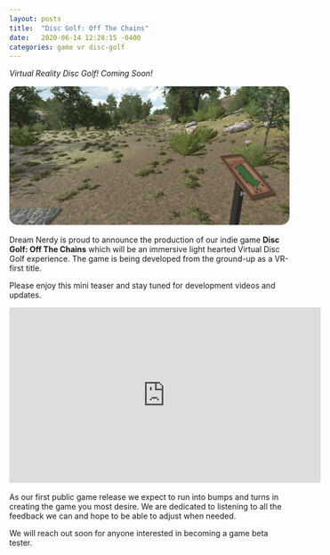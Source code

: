 ```yaml
---
layout: posts
title:  "Disc Golf: Off The Chains"
date:   2020-06-14 12:28:15 -0400
categories: game vr disc-golf
---
```


*Virtual Reality Disc Golf! Coming Soon!*
<img src="/images/imageExample2.png" style="margin-top: 15px; margin-bottom: 15px; border-radius: 15px;">
Dream Nerdy is proud to announce the production of our indie game **Disc Golf: Off The Chains** which will be an immersive light hearted Virtual Disc Golf experience. The game is being developed from the ground-up as a VR-first title.

Please enjoy this mini teaser and stay tuned for development videos and updates. 
<iframe width="560" height="315" src="https://www.youtube.com/embed/Q2s6zVlQmm4" frameborder="0" allow="accelerometer; autoplay; encrypted-media; gyroscope; picture-in-picture" allowfullscreen></iframe>

As our first public game release we expect to run into bumps and turns in creating the game you most desire. We are dedicated to listening to all the feedback we can and hope to be able to adjust when needed.

We will reach out soon for anyone interested in becoming a game beta tester. 

